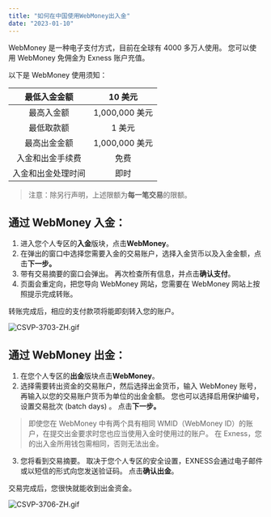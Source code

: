 ```yaml
---
title: "如何在中国使用WebMoney出入金"
date: "2023-01-10"
---
```


WebMoney 是一种电子支付方式，目前在全球有 4000 多万人使用。 您可以使用 WebMoney 免佣金为 Exness 账户充值。

以下是 WebMoney 使用须知：

| 最低入金金额    | 10 美元        |
|:---------:|:------------:|
| 最高入金额     | 1,000,000 美元 |
| 最低取款额     | 1 美元         |
| 最高出金金额    | 1,000,000 美元 |
| 入金和出金手续费  | 免费           |
| 入金和出金处理时间 | 即时           |


> 注意：除另行声明，上述限额为**每一笔交易**的限额。

## **通过 WebMoney 入金**：

1. 进入您个人专区的**入金**版块，点击**WebMoney**。
2. 在弹出的窗口中选择您需要入金的交易账户，选择入金货币以及入金金额，点击**下一步。**
3. 带有交易摘要的窗口会弹出。 再次检查所有信息，并点击**确认支付**。
4. 页面会重定向，把您导向 WebMoney 网站，您需要在 WebMoney 网站上按照提示完成转账。

转账完成后，相应的支付款项将能即刻转入您的账户。

![CSVP-3703-ZH.gif](https://testingcf.jsdelivr.net/gh/jarlin8/OSS@main/exhelp/CSVP-3703-ZH.gif)

## **通过 WebMoney 出金**：

1. 在您个人专区的**出金**版块点击**WebMoney**。
2. 选择需要转出资金的交易账户，然后选择出金货币，输入 WebMoney 账号， 再输入以您的交易账户货币为单位的出金金额。 您也可以选择启用保护编号，设置交易批次 (batch days) 。 点击**下一步。**

> 即使您在 WebMoney 中有两个具有相同 WMID（WebMoney ID）的账户，在提交出金要求时您也应当使用入金时使用过的账户。 在 Exness，您的出入金所用钱包需相同，否则无法出金。

3. 您将看到交易摘要。 取决于您个人专区的安全设置，EXNESS会通过电子邮件或以短信的形式向您发送验证码。 点击**确认出金**。

交易完成后，您很快就能收到出金资金。

![CSVP-3706-ZH.gif](https://testingcf.jsdelivr.net/gh/jarlin8/OSS@main/exhelp/CSVP-3706-ZH.gif)
